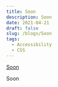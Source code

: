 ```yaml
---
title: Soon
description: Soon
date: 2021-04-21
draft: false
slug: /blogs/Soon
tags:
  - Accessibility
  - CSS
---
```


[Soon]()

Soon
